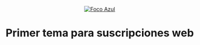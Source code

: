 <p align="center">
  <a href="https://www.focoazul.com">
    <img alt="Foco Azul" src="https://cdn.statically.io/img/focoazul.com/wp-content/plugins/phastpress/phast.php/https-3A-2F-2Ffocoazul.com-2Fwp-2Dcontent-2Fuploads-2F2020-2F04-2Ffoco-2Dazul.png/service=images/cacheMarker=1613051373-2D2631/token=ff6343454099336e/__p__.png?quality=100"/>
  </a>
</p>
<h1 align="center">
  Primer tema para suscripciones web
</h1>
